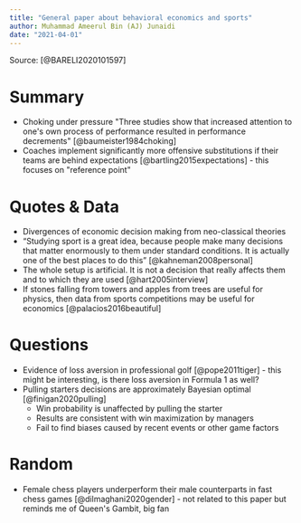 ```yaml
---
title: "General paper about behavioral economics and sports"
author: Muhammad Ameerul Bin (AJ) Junaidi
date: "2021-04-01"
---
```


Source: [@BARELI2020101597]

# Summary

+ Choking under pressure "Three studies show that increased attention to one's own
  process of performance resulted in performance decrements"
  [@baumeister1984choking]
+ Coaches implement significantly more offensive substitutions if their teams are
  behind expectations [@bartling2015expectations] - this focuses on "reference
  point"

# Quotes & Data

+ Divergences of economic decision making from neo-classical theories
+ “Studying sport is a great idea, because people make many decisions that matter
  enormously to them under standard conditions. It is actually one of the best
  places to do this” [@kahneman2008personal]
+ The whole setup is artificial. It is not a decision that really affects them and
  to which they are used [@hart2005interview]
+ If stones falling from towers and apples from trees are useful for physics, then
  data from sports competitions may be useful for economics [@palacios2016beautiful]

# Questions

+ Evidence of loss aversion in professional golf [@pope2011tiger] - this might be
  interesting, is there loss aversion in Formula 1 as well?
+ Pulling starters decisions are approximately Bayesian optimal
  [@finigan2020pulling]
    + Win probability is unaffected by pulling the starter
    + Results are consistent with win maximization by managers
    + Fail to find biases caused by recent events or other game factors

# Random

+ Female chess players underperform their male counterparts in fast chess games
  [@dilmaghani2020gender] - not related to this paper but reminds me of Queen's
  Gambit, big fan
